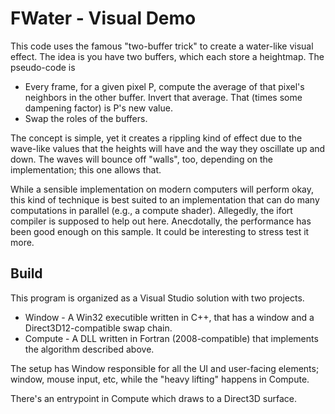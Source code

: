 # FWater - Visual Demo
This code uses the famous "two-buffer trick" to create a water-like visual effect. The idea is you have two buffers, which each store a heightmap. 
The pseudo-code is
* Every frame, for a given pixel P, compute the average of that pixel's neighbors in the other buffer. Invert that average. That (times some dampening factor) is P's new value. 
* Swap the roles of the buffers.

The concept is simple, yet it creates a rippling kind of effect due to the wave-like values that the heights will have and the way they oscillate up and down. The waves will bounce off "walls", too, depending on the implementation; this one allows that.

While a sensible implementation on modern computers will perform okay, this kind of technique is best suited to an implementation that can do many computations in parallel (e.g., a compute shader). Allegedly, the ifort compiler is supposed to help out here. Anecdotally, the performance has been good enough on this sample. It could be interesting to stress test it more.

## Build
This program is organized as a Visual Studio solution with two projects.
* Window - A Win32 executible written in C++, that has a window and a Direct3D12-compatible swap chain.
* Compute - A DLL written in Fortran (2008-compatible) that implements the algorithm described above.

The setup has Window responsible for all the UI and user-facing elements; window, mouse input, etc, while the "heavy lifting" happens in Compute. 

There's an entrypoint in Compute which draws to a Direct3D surface.
